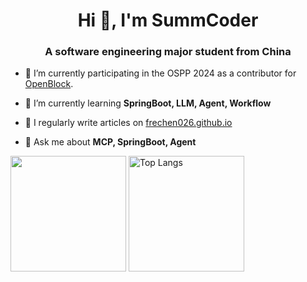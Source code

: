 <!--
**SummCoder/SummCoder** is a ✨ _special_ ✨ repository because its `README.md` (this file) appears on your GitHub profile.

Here are some ideas to get you started:

- 🔭 I’m currently working on ...
- 🌱 I’m currently learning ...
- 👯 I’m looking to collaborate on ...
- 🤔 I’m looking for help with ...
- 💬 Ask me about ...
- 📫 How to reach me: ...
- 😄 Pronouns: ...
- ⚡ Fun fact: ...
-->

<h1 align="center">Hi 👋, I'm SummCoder</h1>
<h3 align="center">A software engineering major student from China</h3>

- 🔭 I’m currently participating in the OSPP 2024 as a contributor for [OpenBlock](https://gitee.com/openblock/openblock).

- 🌱 I’m currently learning **SpringBoot, LLM, Agent, Workflow**

- 📝 I regularly write articles on [frechen026.github.io](http://frechen026.github.io)

- 💬 Ask me about **MCP, SpringBoot, Agent**

<p align="left">
</p>

<img src="https://github-readme-stats.vercel.app/api?username=SummCoder&count_private=true&theme=merko&show_icons=true" height="185px" /> <img src="https://github-readme-stats-one-bice.vercel.app/api/top-langs/?username=SummCoder&layout=compact&langs_count=8&theme=calm" alt="Top Langs" height="185px" />
